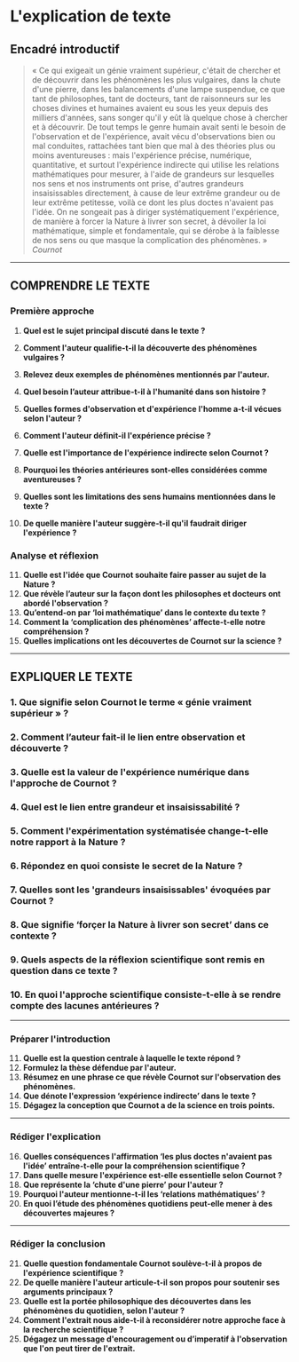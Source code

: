 # L'explication de texte

## Encadré introductif
> « Ce qui exigeait un génie vraiment supérieur, c'était de chercher et de découvrir dans les phénomènes les plus vulgaires, dans la chute d'une pierre, dans les balancements d'une lampe suspendue, ce que tant de philosophes, tant de docteurs, tant de raisonneurs sur les choses divines et humaines avaient eu sous les yeux depuis des milliers d'années, sans songer qu'il y eût là quelque chose à chercher et à découvrir. De tout temps le genre humain avait senti le besoin de l'observation et de l'expérience, avait vécu d'observations bien ou mal conduites, rattachées tant bien que mal à des théories plus ou moins aventureuses : mais l'expérience précise, numérique, quantitative, et surtout l'expérience indirecte qui utilise les relations mathématiques pour mesurer, à l'aide de grandeurs sur lesquelles nos sens et nos instruments ont prise, d'autres grandeurs insaisissables directement, à cause de leur extrême grandeur ou de leur extrême petitesse, voilà ce dont les plus doctes n'avaient pas l'idée. On ne songeait pas à diriger systématiquement l'expérience, de manière à forcer la Nature à livrer son secret, à dévoiler la loi mathématique, simple et fondamentale, qui se dérobe à la faiblesse de nos sens ou que masque la complication des phénomènes. »  
> *Cournot*

---

## COMPRENDRE LE TEXTE

### Première approche

1. **Quel est le sujet principal discuté dans le texte ?**
2. **Comment l'auteur qualifie-t-il la découverte des phénomènes vulgaires ?**
3. **Relevez deux exemples de phénomènes mentionnés par l'auteur.**
4. **Quel besoin l’auteur attribue-t-il à l'humanité dans son histoire ?**
5. **Quelles formes d'observation et d'expérience l'homme a-t-il vécues selon l'auteur ?**

6. **Comment l'auteur définit-il l'expérience précise ?**
7. **Quelle est l'importance de l'expérience indirecte selon Cournot ?**
8. **Pourquoi les théories antérieures sont-elles considérées comme aventureuses ?**
9. **Quelles sont les limitations des sens humains mentionnées dans le texte ?**
10. **De quelle manière l'auteur suggère-t-il qu'il faudrait diriger l'expérience ?**

### Analyse et réflexion

11. **Quelle est l'idée que Cournot souhaite faire passer au sujet de la Nature ?**
12. **Que révèle l’auteur sur la façon dont les philosophes et docteurs ont abordé l'observation ?**
13. **Qu’entend-on par ‘loi mathématique’ dans le contexte du texte ?**
14. **Comment la ‘complication des phénomènes’ affecte-t-elle notre compréhension ?**
15. **Quelles implications ont les découvertes de Cournot sur la science ?**

---

## EXPLIQUER LE TEXTE

### 1. Que signifie selon Cournot le terme « génie vraiment supérieur » ?
### 2. Comment l’auteur fait-il le lien entre observation et découverte ?
### 3. Quelle est la valeur de l'expérience numérique dans l'approche de Cournot ?
### 4. Quel est le lien entre grandeur et insaisissabilité ?
### 5. Comment l'expérimentation systématisée change-t-elle notre rapport à la Nature ?

### 6. Répondez en quoi consiste le secret de la Nature ?
### 7. Quelles sont les 'grandeurs insaisissables' évoquées par Cournot ?
### 8. Que signifie ‘forçer la Nature à livrer son secret’ dans ce contexte ?
### 9. Quels aspects de la réflexion scientifique sont remis en question dans ce texte ?
### 10. En quoi l'approche scientifique consiste-t-elle à se rendre compte des lacunes antérieures ? 

---

### Préparer l'introduction

11. **Quelle est la question centrale à laquelle le texte répond ?**
12. **Formulez la thèse défendue par l'auteur.**
13. **Résumez en une phrase ce que révèle Cournot sur l'observation des phénomènes.**
14. **Que dénote l'expression ‘expérience indirecte’ dans le texte ?**
15. **Dégagez la conception que Cournot a de la science en trois points.**

---

### Rédiger l'explication

16. **Quelles conséquences l'affirmation ‘les plus doctes n'avaient pas l'idée’ entraîne-t-elle pour la compréhension scientifique ?**
17. **Dans quelle mesure l'expérience est-elle essentielle selon Cournot ?**
18. **Que représente la ‘chute d'une pierre’ pour l'auteur ?**
19. **Pourquoi l'auteur mentionne-t-il les ‘relations mathématiques’ ?**
20. **En quoi l’étude des phénomènes quotidiens peut-elle mener à des découvertes majeures ?**

---

### Rédiger la conclusion

21. **Quelle question fondamentale Cournot soulève-t-il à propos de l'expérience scientifique ?**
22. **De quelle manière l'auteur articule-t-il son propos pour soutenir ses arguments principaux ?**
23. **Quelle est la portée philosophique des découvertes dans les phénomènes du quotidien, selon l'auteur ?**
24. **Comment l'extrait nous aide-t-il à reconsidérer notre approche face à la recherche scientifique ?**
25. **Dégagez un message d'encouragement ou d’imperatif à l'observation que l'on peut tirer de l'extrait.**